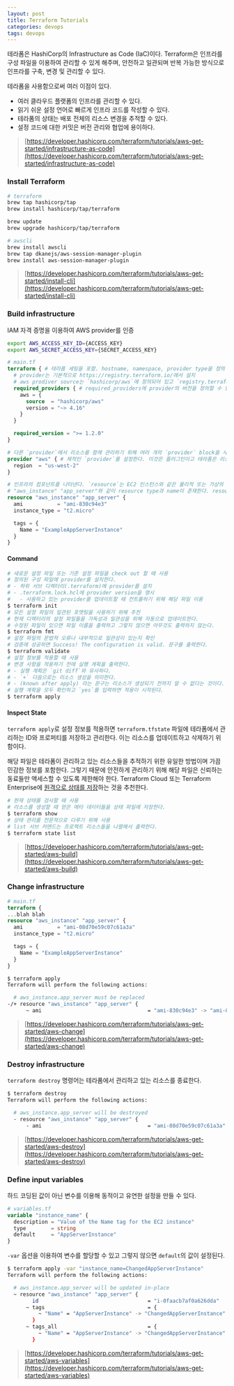 ```yaml
---
layout: post
title: Terraform Tutorials
categories: devops
tags: devops
---
```


테라폼은 HashiCorp의 Infrastructure as Code (IaC)이다. Terraform은 인프라를 구성 파일을 이용하여 관리할 수 있게 해주며, 안전하고 일관되며 반복 가능한 방식으로 인프라를 구축, 변경 및 관리할 수 있다.

테라폼을 사용함으로써 여러 이점이 있다.

- 여러 클라우드 플랫폼의 인프라를 관리할 수 있다.
- 읽기 쉬운 설정 언어로 빠르게 인프라 코드를 작성할 수 있다.
- 테라폼의 상태는 배포 전체의 리소스 변경을 추적할 수 있다.
- 설정 코드에 대한 커밋은 버전 관리와 협업에 용이하다.

> [https://developer.hashicorp.com/terraform/tutorials/aws-get-started/infrastructure-as-code](https://developer.hashicorp.com/terraform/tutorials/aws-get-started/infrastructure-as-code)

### Install Terraform

```sh
# terraform
brew tap hashicorp/tap
brew install hashicorp/tap/terraform

brew update
brew upgrade hashicorp/tap/terraform

# awscli
brew install awscli
brew tap dkanejs/aws-session-manager-plugin
brew install aws-session-manager-plugin
```

> [https://developer.hashicorp.com/terraform/tutorials/aws-get-started/install-cli](https://developer.hashicorp.com/terraform/tutorials/aws-get-started/install-cli)

### Build infrastructure

IAM 자격 증명을 이용하여 AWS provider를 인증

```sh
export AWS_ACCESS_KEY_ID={ACCESS_KEY}
export AWS_SECRET_ACCESS_KEY={SECRET_ACCESS_KEY}
```

```tf
# main.tf
terraform { # 테라폼 세팅을 포함. hostname, namespace, provider type을 정의
  # provider는 기본적으로 https://registry.terraform.io/에서 설치
  # aws prodiver source는 `hashicorp/aws`에 정의되어 있고 `registry.terraform.io/hashicorp/aws`의 약자
  required_providers { # required_providers에 provider의 버전을 정의할 수 있고 버전을 명시하는 것을 권장한다. 이유는 버전을 명시하지 않으면 항상 latest로 다운받게 되고 세팅한 구성이 버전이 달라 정상적으로 작동하지 않을 수 있기 때문이다.
    aws = {
      source  = "hashicorp/aws"
      version = "~> 4.16"
    }
  }

  required_version = ">= 1.2.0"
}

# 다른 `provider`에서 리소스를 함께 관리하기 위해 여러 개의 `provider` block을 사용할 수 있다.
provider "aws" { # 체적인 `provider`를 설정한다. 이것은 플러그인이고 테라폼은 리소스를 생성하고 관리하는데 사용
  region  = "us-west-2"
}

# 인프라의 컴포넌트를 나타낸다. `resource`는 EC2 인스턴스와 같은 물리적 또는 가상의 컴포넌트일 수도 있고 Heroku Application와 같은 논리적인 리소스일 수도 있다.
# "aws_instance" "app_server"와 같이 resource type과 name이 존재한다. resource type의 prefix는 `provider`의 name과 매핑이 된다. 이 둘은 resource의 `aws_instance.app_server`와 같이 unique key를 형성한다.
resource "aws_instance" "app_server" {
  ami           = "ami-830c94e3"
  instance_type = "t2.micro"

  tags = {
    Name = "ExampleAppServerInstance"
  }
}
```

#### Command

```sh
# 새로운 설정 파일 또는 기존 설정 파일을 check out 할 때 사용
# 정의된 구성 파일에 provider를 설치한다.
# - 하위 서브 디렉터리(.terraform)에 provider를 설치
# - .terraform.lock.hcl에 provider version을 명시
#   - 사용하고 있는 provider를 업데이트할 때 컨트롤하기 위해 해당 파일 이용
$ terraform init
# 모든 설정 파일의 일관된 포맷팅을 사용하기 위해 추천
# 현재 디렉터리의 설정 파일들을 가독성과 일관성을 위해 자동으로 업데이트한다.
# 수정된 파일이 있으면 파일 이름을 출력하고 그렇지 않으면 아무것도 출력하지 않는다.
$ terraform fmt
# 설정 파일의 문법적 오류나 내부적으로 일관성이 있는지 확인
# 검증에 성공하면 Success! The configuration is valid. 문구를 출력한다.
$ terraform validate
# 설정 정보를 적용할 때 사용
# 변경 사항을 적용하기 전에 실행 계획을 출력한다.
# - 실행 계획은 `git diff`와 유사하다.
# - `+` 다음으로는 리소스 생성을 의미한다.
# - (known after apply) 라는 문구는 리소스가 생성되기 전까지 알 수 없다는 것이다.
# 실행 계획을 모두 확인하고 `yes`를 입력하면 적용이 시작된다.
$ terraform apply
```

#### Inspect State

`terraform apply`로 설정 정보를 적용하면 `terraform.tfstate` 파일에 테라폼에서 관리하는 ID와 프로퍼티를 저장하고 관리한다. 이는 리소스를 업데이트하고 삭제하기 위함이다.

해당 파일은 테라폼이 관리하고 있는 리소스들을 추적하기 위한 유일한 방법이며 가끔 민감한 정보를 포함한다. 그렇기 때문에 안전하게 관리하기 위해 해당 파일은 신뢰하는 동료들만 액세스할 수 있도록 제한해야 한다. Terraform Cloud 또는 Terraform Enterprise에 [원격으로 상태를 저장](https://developer.hashicorp.com/terraform/tutorials/cloud/cloud-migrate)하는 것을 추천한다.

```sh
# 현재 상태를 검사할 때 사용
# 리소스를 생성할 때 얻은 메타 데이터들을 상태 파일에 저장한다.
$ terraform show
# 상태 관리를 전문적으로 다루기 위해 사용
# list 서브 커맨드는 프로젝트 리소스들을 나열해서 출력한다.
$ terraform state list
```

> [https://developer.hashicorp.com/terraform/tutorials/aws-get-started/aws-build](https://developer.hashicorp.com/terraform/tutorials/aws-get-started/aws-build)

### Change infrastructure

```tf
# main.tf
terraform {
...blah blah
resource "aws_instance" "app_server" {
  ami           = "ami-08d70e59c07c61a3a"
  instance_type = "t2.micro"

  tags = {
    Name = "ExampleAppServerInstance"
  }
}
```

```sh
$ terraform apply
Terraform will perform the following actions:

  # aws_instance.app_server must be replaced
-/+ resource "aws_instance" "app_server" {
      ~ ami                                  = "ami-830c94e3" -> "ami-08d70e59c07c61a3a" # forces replacement
```

> [https://developer.hashicorp.com/terraform/tutorials/aws-get-started/aws-change](https://developer.hashicorp.com/terraform/tutorials/aws-get-started/aws-change)

### Destroy infrastructure

`terraform destroy` 명령어는 테라폼에서 관리하고 있는 리소스를 종료한다.

```sh
$ terraform destroy
Terraform will perform the following actions:

  # aws_instance.app_server will be destroyed
  - resource "aws_instance" "app_server" {
      - ami                                  = "ami-08d70e59c07c61a3a" -> null
```

> [https://developer.hashicorp.com/terraform/tutorials/aws-get-started/aws-destroy](https://developer.hashicorp.com/terraform/tutorials/aws-get-started/aws-destroy)

### Define input variables

하드 코딩된 값이 아닌 변수를 이용해 동적이고 유연한 설정을 만들 수 있다.

```tf
# variables.tf
variable "instance_name" {
  description = "Value of the Name tag for the EC2 instance"
  type        = string
  default     = "AppServerInstance"
}
```

`-var` 옵션을 이용하여 변수를 할당할 수 있고 그렇지 않으면 `default`의 값이 설정된다.

```sh
$ terraform apply -var "instance_name=ChangedAppServerInstance"
Terraform will perform the following actions:

  # aws_instance.app_server will be updated in-place
  ~ resource "aws_instance" "app_server" {
        id                                   = "i-0faacb7af0a626dda"
      ~ tags                                 = {
          ~ "Name" = "AppServerInstance" -> "ChangedAppServerInstance"
        }
      ~ tags_all                             = {
          ~ "Name" = "AppServerInstance" -> "ChangedAppServerInstance"
        }
```

> [https://developer.hashicorp.com/terraform/tutorials/aws-get-started/aws-variables](https://developer.hashicorp.com/terraform/tutorials/aws-get-started/aws-variables)